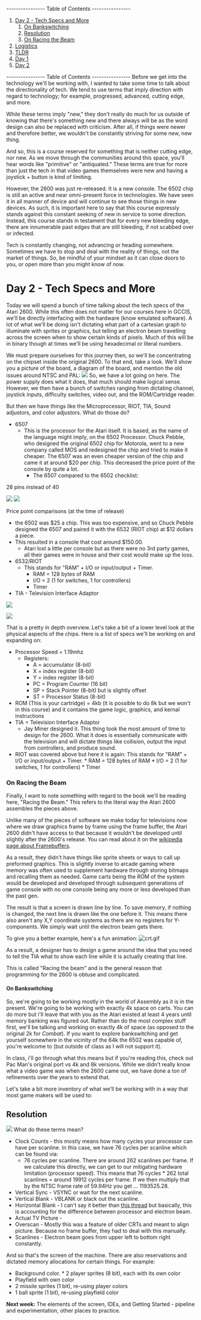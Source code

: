 ---------------- Table of Contents ---------------- 

1. [Day 2 - Tech Specs and More](#day2)
	1. [On Bankswitching](#banks)
	2. [Resolution](#res)
	3. [On Racing the Beam](#onracing)
2. [Logistics](#logistics)
3. [TLDR](#tldr)
4. [Day 1](#day1)
5. [Day 2](#day2)

---------------- Table of Contents ---------------- 
Before we get into the technology we'll be working with, I wanted to take some time to talk about the directionality of tech. We tend to use terms that imply direction with regard to technology; for example, progressed, advanced, cutting edge, and more.

While these terms imply "new," they don't really do much for us outside of knowing that there's something new and there always will be as the word design can also be replaced with criticism. After all, if things were newer and therefore better, we wouldn't be constantly striving for some new, new thing.

And so, this is a course reserved for something that is neither cutting edge, nor new. As we move through the communities around this space, you'll hear words like "primitive" or "antiquated." These terms are true for more than just the tech in that video games themselves were new and having a joystick + button is kind of limiting.

However, the 2600 was just re-released. It is a new console. The 6502 chip is still an active and near omni-present force in technologies. We have seen it in all manner of device and will continue to see those things in new devices. As such, it is important here to say that this course expressly stands against this constant seeking of new in service to some direction. Instead, this course stands in testament that for every new bleeding edge, there are innumerable past edges that are still bleeding, if not scabbed over or infected.

Tech is constantly changing, not advancing or heading somewhere. Sometimes we have to stop and deal with the reality of things, not the market of things. So, be mindful of your mindset as it can close doors to you, or open more than you might know of now.
# <a id = "day2"></a>Day 2 - Tech Specs and More
Today we will spend a bunch of time talking about the tech specs of the Atari 2600. While this often does not matter for our courses here in GCCIS, we'll be directly interfacing with the hardware (know emulated software). A lot of what we'll be doing isn't dictating what part of a cartesian graph to illuminate with sprites or graphics, but telling an electron beam travelling across the screen when to show certain kinds of pixels. Much of this will be in binary though at times we'll be using hexadecimal or literal numbers.

We must prepare ourselves for this journey then, so we'll be concentrating on the chipset inside the original 2600. To that end, take a look. We'll show you a picture of the board, a diagram of the board, and mention the old issues around NTSC and PAL: 
![](/images/mobo.jpg)
So, we have a lot going on here. The power supply does what it does, that much should make logical sense. However, we then have a bunch of switches ranging from dictating channel, joystick inputs, difficulty switches, video out, and the ROM/Cartridge reader. 

But then we have things like the Microprocessor, RIOT, TIA, Sound adjustors, and color adjustors. What do those do?

* 6507
	* This is the processor for the Atari itself. It is based, as the name of the language might imply, on the 6502 Processor. Chuck Pebble, who designed the original 6502 chip for Motorola, went to a new company called MOS and redesigned the chip and tried to make it cheaper. The 6507 was an even cheaper version of the chip and came it at around $20 per chip. This decreased the price point of the console by quite a lot.
		* The 6507 compared to the 6502 checklist: 

28 pins instead of 40

![](/images/MOS6502.png) ![](/images/6507.gif)

Price point comparisons (at the time of release)
* the 6502 was $25 a chip. This was too expensive, and so Chuck Pebble designed the 6507 and paired it with the 6532 (RIOT chip) at $12 dollars a piece. 
* This resulted in a console that cost around $150.00. 
	* Atari lost a little per console but as there were no 3rd party games, all their games were in house and their cost would make up the loss.
* 6532/RIOT
	* This stands for "RAM" + I/O or input/output + Timer. 
		* RAM = 128 bytes of RAM
		* I/O = 2 (1 for switches, 1 for controllers)
		* Timer
* TIA - Television Interface Adaptor

![](/images/2600_wires.jpg)

![](/images/TIA.jpg)

That is a pretty in depth overview. Let's take a bit of a lower level look at the physical aspects of the chips. Here is a list of specs we'll be working on and expanding on: 

* Processor Speed = 1.19mhz
	* Registers:
		* A = accumulator (8-bit)
		* X = index register (8-bit)
		* Y = index register (8-bit)
		* PC = Program Counter (16 bit)
		* SP = Stack Pointer (8-bit) but is slightly offset 
		* ST = Processor Status (8-bit)
* ROM (This is your cartridge) = 4kb (it is possible to do 8k but we won't in this course) and it contains the game logic, graphics, and kernal instructions
* TIA = Television Interface Adaptor
	* Jay Miner designed it. This thing took the most amount of time to design for the 2600. What it does is essentially communicate with the television and will dictate things like collision, output the input from controllers, and produce sound. 
* RIOT was covered above but here it is again:
		This stands for "RAM" + I/O or input/output + Timer. 
			* RAM = 128 bytes of RAM
			* I/O = 2 (1 for switches, 1 for controllers)
			* Timer

### <a id ='onracing'></a>On Racing the Beam
Finally, I want to note something with regard to the book we'll be reading here, "Racing the Beam." This refers to the literal way the Atari 2600 assembles the pieces above. 

Unlike many of the pieces of software we make today for televisions now where we draw graphics frame by frame using the frame buffer, the Atari 2600 didn't have access to that because it wouldn't be developed until slightly after the 2600's release. You can read about it on the [wikipedia page about Framebuffers](https://en.wikipedia.org/wiki/Framebuffer#:~:text=In%20the%20early%201970s%2C%20the,framebuffers%20capable%20of%20holding%20a). 

As a result, they didn't have things like sprite sheets or ways to call up preformed graphics. This is slightly inverse to arcade gaming where memory was often used to supplement hardware through storing bitmaps and recalling them as needed. Game carts being the ROM of the system would be developed and developed through subsequent generations of game console with no one console being any more or less developed than the past gen.

The result is that a screen is drawn line by line. To save memory, if nothing is changed, the next line is drawn like the one before it. This means there also aren't any X,Y coordinate systems as there are no registers for Y-components. We simply wait until the electron beam gets there. 

To give you a better example, here's a fun animation:
![crt.gif](/images/crt.gif)

As a result, a designer has to design a game around the idea that you need to tell the TIA what to show each line while it is actually creating that line. 

This is called "Racing the beam" and is the general reason that programming for the 2600 is obtuse and complicated.
#### <a id='banks'></a>On Bankswitching
So, we're going to be working mostly in the world of Assembly as it is in the present. We're going to be working with exactly 4k space on carts. You can do more but i'll leave that with you as the Atari existed at least 4 years until memory banking was figured out. Rather than do the most complex stuff first, we'll be talking and working on exactly 4k of space (as opposed to the original 2k for *Combat*). If you want to explore bankswitching and get yourself somewhere in the vicinity of the 64k the 6502 was capable of, you're welcome to (but outside of class as I will not support it).

In class, i'll go through what this means but if you're reading this, check out Pac Man's original port vs 4k and 8k versions. While we didn't really know what a video game was when the 2600 came out, we have done a ton of refinements over the years to extend that.

Let's take a bit more inventory of what we'll be working with in a way that most game makers will be used to: 
## <a id='res'></a>Resolution 
![](/images/resolution.png)
What do these terms mean?
* Clock Counts - this mostly means how many cycles your processor can have per scanline. In this case, we have 76 cycles per scanline which can be found via: 
	* 76 cycles per scanline. There are around 262 scanlines per frame. If we calculate this directly, we can get to our mitigating hardware limitation (processor speed). This means that 76 cycles * 262 total scanlines = around 19912 cycles per frame. If we then multiply that by the NTSC frame rate of 59.94Hz you get … 1193525.28.
* Vertical Sync - VSYNC or wait for the next scanline.
* Vertical Blank - VBLANK or black out the scanline.
* Horizontal Blank - I can't say it better than [this thread](https://www.vbforums.com/showthread.php?834017-Atari-2600-Programming-Tutorial-2-Your-First-Atari-Program-(Background-Demo)#:~:text=Each%20scanline%20consists%20of%20at,a%20Horizontal%20Blank%20or%20HBLANK.) but basically, this is accounting for the difference between processor and electron beam.
* Actual TV Picture - 
* Overscan - Mostly this was a feature of older CRTs and meant to align picture. Because no frame buffer, they had to deal with this manually.
* Scanlines - Electron beam goes from upper left to bottom right constantly. 

And so that's the screen of the machine. There are also reservations and dictated memory allocations for certain things. For example: 

* Background color. * 2 player sprites (8 bit), each with its own color
* Playfield with own color 
* 2 missile sprites (1 bit), re-using player colors
* 1 ball sprite (1 bit), re-using playfield color

**Next week:** The elements of the screen, IDEs, and Getting Started - pipeline and experimentation, other places to practice.